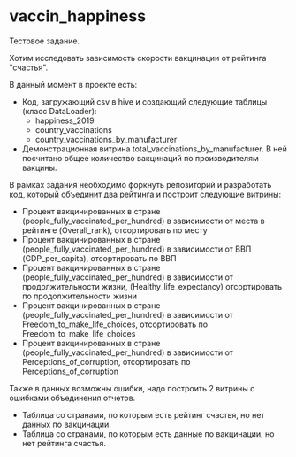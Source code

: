 # vaccin_happiness

Тестовое задание.

Хотим исследовать зависимость скорости вакцинации от рейтинга "счастья".

В данный момент в проекте есть: 
- Код, загружающий csv в hive и создающий следующие таблицы (класс DataLoader): 
    - happiness_2019
    - country_vaccinations
    - country_vaccinations_by_manufacturer
- Демонстрационная витрина total_vaccinations_by_manufacturer. В ней посчитано общее количество вакцинаций по производителям вакцины.

В рамках задания необходимо форкнуть репозиторий и разработать код, который объединит два рейтинга и построит следующие витрины:

- Процент вакцинированных в стране (people_fully_vaccinated_per_hundred) в зависимости от места в рейтинге (Overall_rank), отсортировать по месту
- Процент вакцинированных в стране (people_fully_vaccinated_per_hundred) в зависимости от ВВП (GDP_per_capita), отсортировать по ВВП
- Процент вакцинированных в стране (people_fully_vaccinated_per_hundred) в зависимости от продолжительности жизни, (Healthy_life_expectancy) отсортировать по продолжительности жизни
- Процент вакцинированных в стране (people_fully_vaccinated_per_hundred) в зависимости от Freedom_to_make_life_choices, отсортировать по Freedom_to_make_life_choices
- Процент вакцинированных в стране (people_fully_vaccinated_per_hundred) в зависимости от Perceptions_of_corruption, отсортировать по Perceptions_of_corruption

Также в данных возможны ошибки, надо построить 2 витрины с ошибками объединения отчетов.
- Таблица со странами, по которым есть рейтинг счастья, но нет данных по вакцинации.
- Таблица со странами, по которым есть данные по вакцинации, но нет рейтинга счастья.

